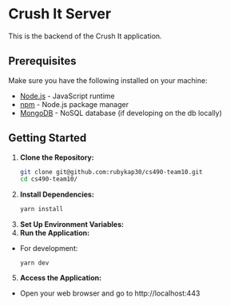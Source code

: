 # Crush It Server

This is the backend of the Crush It application.

## Prerequisites

Make sure you have the following installed on your machine:

- [Node.js](https://nodejs.org/) - JavaScript runtime
- [npm](https://www.npmjs.com/) - Node.js package manager
- [MongoDB](https://www.mongodb.com/) - NoSQL database (if developing on the db locally)

## Getting Started

1. **Clone the Repository:**
   ```bash
   git clone git@github.com:rubykap30/cs490-team10.git
   cd cs490-team10/
   ```
2. **Install Dependencies:**
   ```bash
   yarn install
   ```
3. **Set Up Environment Variables:**
4. **Run the Application:**

- For development:
  ```
  yarn dev
  ```

5. **Access the Application:**

- Open your web browser and go to http://localhost:443
